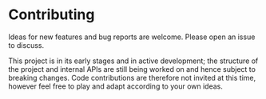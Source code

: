 # Contributing

Ideas for new features and bug reports are welcome. Please open an issue to discuss.

This project is in its early stages and in active development; the structure of the project and internal APIs are still being worked on and hence subject to breaking changes. Code contributions are therefore not invited at this time, however feel free to play and adapt according to your own ideas.
